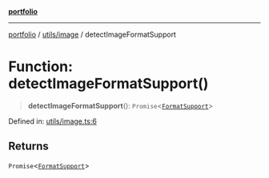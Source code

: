 [**portfolio**](../../../README.md)

***

[portfolio](../../../modules.md) / [utils/image](../README.md) / detectImageFormatSupport

# Function: detectImageFormatSupport()

> **detectImageFormatSupport**(): `Promise`\<[`FormatSupport`](../interfaces/FormatSupport.md)\>

Defined in: [utils/image.ts:6](https://github.com/tnorlund/Portfolio/blob/409bbf409e7e1916432456bf5d56b1a91b940f40/portfolio/utils/image.ts#L6)

## Returns

`Promise`\<[`FormatSupport`](../interfaces/FormatSupport.md)\>
